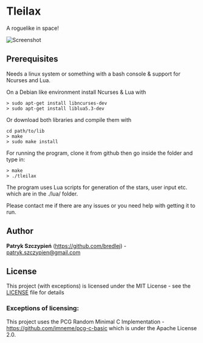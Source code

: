 # Tleilax

A roguelike in space!

![Screenshot](https://bredlej.github.io//TleilaxRL_modern//assets/tleilaxrl.gif)

## Prerequisites

Needs a linux system or something with a bash console & support for Ncurses and Lua.

On a Debian like environment install Ncurses & Lua with
```
> sudo apt-get install libncurses-dev
> sudo apt-get install liblua5.3-dev
```
Or download both libraries and compile them with
```
cd path/to/lib
> make
> sudo make install
```

For running the program, clone it from github then go inside the folder and type in:
```
> make
> ./tleilax
```
The program uses Lua scripts for generation of the stars, user input etc. which are in the ./lua/ folder.

Please contact me if there are any issues or you need help with getting it to run.

## Author

**Patryk Szczypień** (https://github.com/bredlej) - patryk.szczypien@gmail.com

## License

This project (with exceptions) is licensed under the MIT License - see the [LICENSE](LICENSE) file for details

### Exceptions of licensing:
This project uses the PCG Random Minimal C Implementation - https://github.com/imneme/pcg-c-basic which is under the Apache License 2.0.

